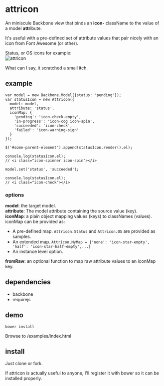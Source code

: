 attricon
========

An miniscule Backbone view that binds an **icon-** className to the value of a model **attr**ibute.

It's useful with a pre-defined set of attribute values that pair nicely with an icon from Font Awesome (or other).

Status, or OS icons for example:  
![attricon](https://raw.github.com/twalker/attricon/master/examples/attricon-example.png "Demo")

What can I say, it scratched a small itch.

## example

    var model = new Backbone.Model({status: 'pending'});
    var statusIcon = new Attricon({
      model: model,
      attribute: 'status',
      iconMap: {
        'pending': 'icon-check-empty',
        'in-progress': 'icon-cog icon-spin',
        'succeeded': 'icon-check',
        'failed': 'icon-warning-sign'
      }
    });

    $('#some-parent-element').append(statusIcon.render().el);

    console.log(statusIcon.el);
    // <i class="icon-spinner icon-spin"></i>

    model.set('status', 'succeeded');

    console.log(statusIcon.el);
    // <i class="icon-check"></i>

### options

**model**: the target model.  
**attribute**: The model attribute containing the source value (key).  
**iconMap**: a plain object mapping values (keys) to classNames (values).  
iconMap can be provided as:  

* A pre-defined map. `Attricon.Status` and `Attricon.OS` are provided as samples.
* An extended map. `Attricon.MyMap = {'none': 'icon-star-empty', 'half': 'icon-star-half-empty',...}`
* An instance level option.

**fromRaw**: an optional function to map raw attribute values to an iconMap key.

## dependencies

* backbone
* requirejs

## demo

`bower install`

Browse to /examples/index.html

## install

Just clone or fork.

If attricon is actually useful to anyone, I'll register it with bower so it can be installed properly.
